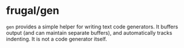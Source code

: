 frugal/gen
==========

`gen` provides a simple helper for writing text code generators. It buffers output (and can maintain separate buffers), and automatically tracks indenting. It is not a code generator itself.
